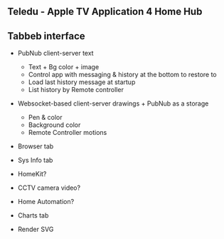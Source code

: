 Teledu - Apple TV Application 4 Home Hub
----------------------------------------

Tabbeb interface
----------------
 - PubNub client-server text
    - Text + Bg color + image
    - Control app with messaging & history at the bottom to restore to
    - Load last history message at startup
    - List history by Remote controller

 - Websocket-based client-server drawings + PubNub as a storage
    - Pen & color
    - Background color
    - Remote Controller motions

 - Browser tab
 - Sys Info tab
 - HomeKit?
 - CCTV camera video?
 - Home Automation?
 - Charts tab
 - Render SVG
 
